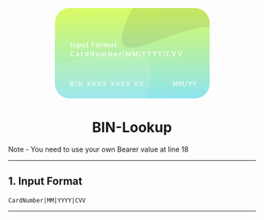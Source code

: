 <div align="center">
  <img src="https://github.com/sanchit0160/BIN-Lookup/blob/main/img/card.png?raw=true">
  <h1>BIN-Lookup</h1>
</div>
Note - You need to use your own Bearer value at line 18

---

## 1. Input Format
	CardNumber|MM|YYYY|CVV
 
---

